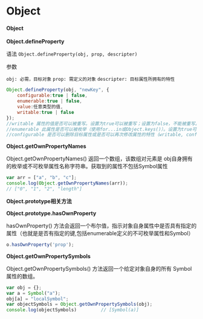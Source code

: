 # Object



#### Object

**Object.defineProperty**

语法 `Object.defineProperty(obj, prop, descripter)`

参数

`obj: 必需，目标对象` `prop: 需定义的对象` `descripter: 目标属性所拥有的特性`

```javascript
Object.defineProperty(obj, "newKey", {
    configurable:true | false,
    enumerable:true | false,
    value:任意类型的值,
    writable:true | false
});
//writable 属性的值是否可以被重写。设置为true可以被重写；设置为false，不能被重写。默认为false
//enumerable 此属性是否可以被枚举（使用for...in或Object.keys()）。设置为true可以被枚举；设置为false，不能被枚举。默认为false。
//configurable 是否可以删除目标属性或是否可以再次修改属性的特性（writable, configurable, enumerable）
```

**Object.getOwnPropertyNames**

Object.getOwnPropertyNames\(\) 返回一个数组，该数组对元素是 obj自身拥有的枚举或不可枚举属性名称字符串。获取到的属性不包括Symbol属性

```javascript
var arr = ["a", "b", "c"];
console.log(Object.getOwnPropertyNames(arr));
// ["0", "1", "2", "length"]
```

**Object.prototype相关方法**

**Object.prototype.hasOwnProperty**

hasOwnProperty\(\) 方法会返回一个布尔值，指示对象自身属性中是否具有指定的属性（也就是是否有指定的键,包括enumerable定义的不可枚举属性和Symbol）

```javascript
o.hasOwnProperty('prop');
```

**Object.getOwnPropertySymbols**

Object.getOwnPropertySymbols\(\) 方法返回一个给定对象自身的所有 Symbol 属性的数组。

```javascript
var obj = {};
var a = Symbol("a");
obj[a] = "localSymbol";
var objectSymbols = Object.getOwnPropertySymbols(obj);
console.log(objectSymbols)         // [Symbol(a)]
```

